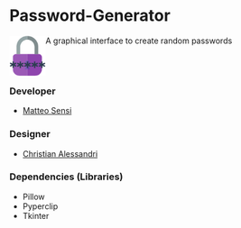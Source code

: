 # Password-Generator
 A graphical interface to create random passwords
 <img align="left" alt="Password Generator" width="64px" src="https://github.com/Omnia-Beyond/Password-Generator/blob/main/images/logos/logo.png?raw=true"/>
 
 <br/>
 <br/>
 
### Developer
- [Matteo Sensi](https://github.com/LolloProgrammer)
 
### Designer
- [Christian Alessandri](https://github.com/ChristianAlessandri)

### Dependencies (Libraries)
- Pillow
- Pyperclip
- Tkinter
